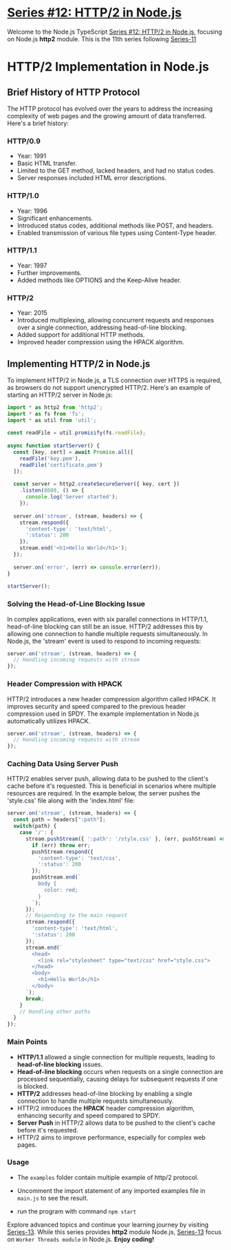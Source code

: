 # [Series #12: HTTP/2 in Node.js](https://github.com/muneer-ahmed-khan/typescript-node-series/tree/master/series-12)

Welcome to the Node.js TypeScript [Series #12: HTTP/2 in Node.js](https://github.com/muneer-ahmed-khan/typescript-node-series/tree/master/series-12), focusing on Node.js **http2** module. This is the 11th series following [Series-11](https://github.com/muneer-ahmed-khan/typescript-node-series/tree/master/series-11)



# HTTP/2 Implementation in Node.js

## Brief History of HTTP Protocol

The HTTP protocol has evolved over the years to address the increasing complexity of web pages and the growing amount of data transferred. Here's a brief history:

### HTTP/0.9
- Year: 1991
- Basic HTML transfer.
- Limited to the GET method, lacked headers, and had no status codes.
- Server responses included HTML error descriptions.

### HTTP/1.0
- Year: 1996
- Significant enhancements.
- Introduced status codes, additional methods like POST, and headers.
- Enabled transmission of various file types using Content-Type header.

### HTTP/1.1
- Year: 1997
- Further improvements.
- Added methods like OPTIONS and the Keep-Alive header.

### HTTP/2
- Year: 2015
- Introduced multiplexing, allowing concurrent requests and responses over a single connection, addressing head-of-line blocking.
- Added support for additional HTTP methods.
- Improved header compression using the HPACK algorithm.

## Implementing HTTP/2 in Node.js

To implement HTTP/2 in Node.js, a TLS connection over HTTPS is required, as browsers do not support unencrypted HTTP/2. Here's an example of starting an HTTP/2 server in Node.js:

```javascript
import * as http2 from 'http2';
import * as fs from 'fs';
import * as util from 'util';
 
const readFile = util.promisify(fs.readFile);
 
async function startServer() {
  const [key, cert] = await Promise.all([
    readFile('key.pem'),
    readFile('certificate.pem')
  ]);
  
  const server = http2.createSecureServer({ key, cert })
    .listen(8080, () => {
      console.log('Server started');
    });
 
  server.on('stream', (stream, headers) => {
    stream.respond({
      'content-type': 'text/html',
      ':status': 200
    });
    stream.end('<h1>Hello World</h1>');
  });
 
  server.on('error', (err) => console.error(err));
}
 
startServer();
```

### Solving the Head-of-Line Blocking Issue

In complex applications, even with six parallel connections in HTTP/1.1, head-of-line blocking can still be an issue. HTTP/2 addresses this by allowing one connection to handle multiple requests simultaneously. In Node.js, the 'stream' event is used to respond to incoming requests:

```javascript
server.on('stream', (stream, headers) => {
  // Handling incoming requests with stream
});
```

### Header Compression with HPACK

HTTP/2 introduces a new header compression algorithm called HPACK. It improves security and speed compared to the previous header compression used in SPDY. The example implementation in Node.js automatically utilizes HPACK.

```javascript
server.on('stream', (stream, headers) => {
  // Handling incoming requests with stream
});
```

### Caching Data Using Server Push
HTTP/2 enables server push, allowing data to be pushed to the client's cache before it's requested. This is beneficial in scenarios where multiple resources are required. In the example below, the server pushes the 'style.css' file along with the 'index.html' file:

```javascript
server.on('stream', (stream, headers) => {
  const path = headers[":path"];
  switch(path) {
    case '/': {
      stream.pushStream({ ':path': '/style.css' }, (err, pushStream) => {
        if (err) throw err;
        pushStream.respond({
          'content-type': 'text/css',
          ':status': 200
        });
        pushStream.end(`
          body {
            color: red;
          }
        `);
      });
      // Responding to the main request
      stream.respond({
        'content-type': 'text/html',
        ':status': 200
      });
      stream.end(` 
        <head>
          <link rel="stylesheet" type="text/css" href="style.css">
        </head>
        <body>
          <h1>Hello World</h1>
        </body>
      `);
      break;
    }
    // Handling other paths
  }
});
```



### Main Points

- **HTTP/1.1** allowed a single connection for multiple requests, leading to **head-of-line blocking** issues.
- **Head-of-line blocking** occurs when requests on a single connection are processed sequentially, causing delays for subsequent requests if one is blocked.
- **HTTP/2** addresses head-of-line blocking by enabling a single connection to handle multiple requests simultaneously.
- HTTP/2 introduces the **HPACK** header compression algorithm, enhancing security and speed compared to SPDY.
- **Server Push** in HTTP/2 allows data to be pushed to the client's cache before it's requested.
- HTTP/2 aims to improve performance, especially for complex web pages.


### Usage
- The ```examples``` folder contain multiple example of http/2 protocol.

- Uncomment the import statement of any imported examples file in ```main.js``` to see the result.

- run the program with command
``` npm start ```


Explore advanced topics and continue your learning journey by visiting [Series-13](https://github.com/muneer-ahmed-khan/typescript-node-series/tree/master/series-13). While this series provides **http2** module Node.js, [Series-13](https://github.com/muneer-ahmed-khan/typescript-node-series/tree/master/series-13) focus on ```Worker Threads module``` in Node.js. **Enjoy coding!**